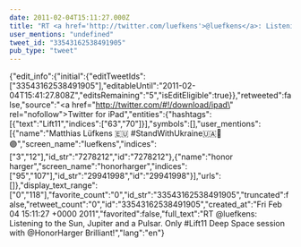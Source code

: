 ```yaml
---
date: 2011-02-04T15:11:27.000Z
title: "RT <a href='http://twitter.com/luefkens'>@luefkens</a>: Listening to the Sun, Jupiter and a Pulsar. Only #Lift11 Deep Space session with <a href='http://twitter.com/HonorHarger'>@HonorHarger</a> Brilliant!″"
user_mentions: "undefined"
tweet_id: "33543162538491905"
pub_type: "tweet"
---
```

{"edit_info":{"initial":{"editTweetIds":["33543162538491905"],"editableUntil":"2011-02-04T15:41:27.808Z","editsRemaining":"5","isEditEligible":true}},"retweeted":false,"source":"<a href=\"http://twitter.com/#!/download/ipad\" rel=\"nofollow\">Twitter for iPad</a>","entities":{"hashtags":[{"text":"Lift11","indices":["63","70"]}],"symbols":[],"user_mentions":[{"name":"Matthias Lüfkens 🇪🇺 #StandWithUkraine🇺🇦🟣","screen_name":"luefkens","indices":["3","12"],"id_str":"7278212","id":"7278212"},{"name":"honor harger","screen_name":"honorharger","indices":["95","107"],"id_str":"29941998","id":"29941998"}],"urls":[]},"display_text_range":["0","118"],"favorite_count":"0","id_str":"33543162538491905","truncated":false,"retweet_count":"0","id":"33543162538491905","created_at":"Fri Feb 04 15:11:27 +0000 2011","favorited":false,"full_text":"RT @luefkens: Listening to the Sun, Jupiter and a Pulsar. Only #Lift11 Deep Space session with @HonorHarger Brilliant!","lang":"en"}
